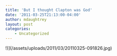 ```yaml
---
title: 'But I thought Clapton was God'
date: '2011-03-25T21:13:00-04:00'
author: mdaughtrey
layout: post
categories:
    - Uncategorized
---
```


!)](/assets/uploads/2011/03/20110325-091826.jpg)
